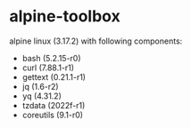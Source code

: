 # alpine-toolbox

alpine linux (3.17.2) with following components:

- bash (5.2.15-r0)
- curl (7.88.1-r1)
- gettext (0.21.1-r1)
- jq (1.6-r2)
- yq (4.31.2)
- tzdata (2022f-r1)
- coreutils (9.1-r0)
